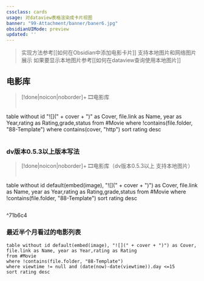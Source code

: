 ```yaml
---
cssclass: cards
usage: 对dataview表格渲染成卡片视图
banner: "99-Attachment/banner/baner6.jpg"
obsidianUIMode: preview
updated: ''
---
```


>  实现方法参考[[如何在Obsidian中添加电影卡片]]
>  支持本地图片和网络图片展示
>  如果要显示本地图片参考[[如何在dataview查询使用本地图片]]


## 电影库
> [!done|noicon|noborder]+ 🎞电影库
> ```dataview
table without id    "![](" + cover + ")"  as Cover, file.link as Name, year as Year,rating as Rating,grade,status
from #Movie
where !contains(file.folder, "88-Template")
where contains(cover, "http")
sort rating desc
>```

### dv版本0.5.3以上版本写法 

> [!done|noicon|noborder]+ 🎞电影库（dv版本0.5.3以上 支持本地图片）
> ```dataview
table without id default(embed(image), "![](" + cover + ")") as Cover, file.link as Name, year as Year,rating as Rating,grade,status
from #Movie
where !contains(file.folder, "88-Template")
sort rating desc
>```

^71b6c4

###  最近半个月看过的电影列表

```dataview
table without id default(embed(image), "![](" + cover + ")") as Cover, file.link as Name, year as Year,rating as Rating
from #Movie  
where !contains(file.folder, "88-Template")
where viewtime != null and (date(now)-date(viewtime)).day <=15
sort rating desc
```

